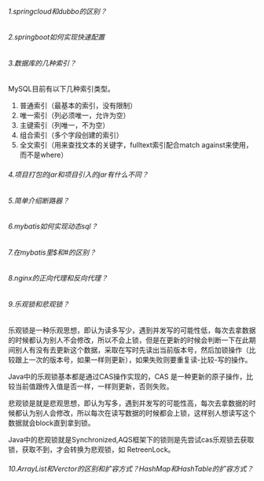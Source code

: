 ###### 1.springcloud和dubbo的区别？

###### 2.springboot如何实现快速配置

###### 3.数据库的几种索引？

MySQL目前有以下几种索引类型。

1. 普通索引（最基本的索引，没有限制）
2. 唯一索引（列必须唯一，允许为空）
3. 主键索引（列唯一，不为空）
4. 组合索引（多个字段创建的索引）
5. 全文索引（用来查找文本的关键字，fulltext索引配合match against来使用，而不是where）

###### 4.项目打包的jar和项目引入的jar有什么不同？

###### 5.简单介绍断路器？

###### 6.mybatis如何实现动态sql？

###### 7.在mybatis里$和#的区别？

###### 8.nginx的正向代理和反向代理？

###### 9.乐观锁和悲观锁？

乐观锁是一种乐观思想，即认为读多写少，遇到并发写的可能性低，每次去拿数据的时候都认为别人不会修改，所以不会上锁，但是在更新的时候会判断一下在此期间别人有没有去更新这个数据，采取在写时先读出当前版本号，然后加锁操作（比较跟上一次的版本号，如果一样则更新），如果失败则要重复读-比较-写的操作。

Java中的乐观锁基本都是通过CAS操作实现的，CAS 是一种更新的原子操作，比较当前值跟传入值是否一样，一样则更新，否则失败。

悲观锁是就是悲观思想，即认为写多，遇到并发写的可能性高，每次去拿数据的时候都认为别人会修改，所以每次在读写数据的时候都会上锁，这样别人想读写这个数据就会block直到拿到锁。

Java中的悲观锁就是Synchronized,AQS框架下的锁则是先尝试cas乐观锁去获取锁，获取不到，才会转换为悲观锁，如 RetreenLock。

###### 10.ArrayList和Verctor的区别和扩容方式？HashMap和HashTable的扩容方式？